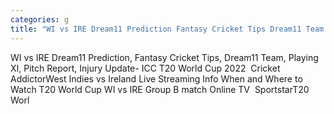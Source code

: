 ```yaml
---
categories: g
title: "WI vs IRE Dream11 Prediction Fantasy Cricket Tips Dream11 Team Playing XI Pitch Report Injury Update ICC T20 World Cup 2022  Cricket Addictor"
---
```

WI vs IRE Dream11 Prediction, Fantasy Cricket Tips, Dream11 Team, Playing XI, Pitch Report, Injury Update- ICC T20 World Cup 2022&nbsp;&nbsp;Cricket AddictorWest Indies vs Ireland Live Streaming Info When and Where to Watch T20 World Cup WI vs IRE Group B match Online TV&nbsp;&nbsp;SportstarT20 Worl